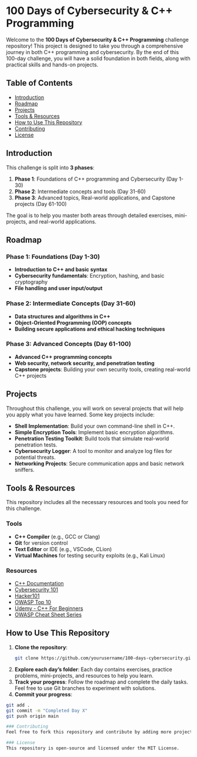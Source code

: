 # 100 Days of Cybersecurity & C++ Programming

Welcome to the **100 Days of Cybersecurity & C++ Programming** challenge repository! This project is designed to take you through a comprehensive journey in both C++ programming and cybersecurity. By the end of this 100-day challenge, you will have a solid foundation in both fields, along with practical skills and hands-on projects.

## Table of Contents

- [Introduction](#introduction)
- [Roadmap](#roadmap)
- [Projects](#projects)
- [Tools & Resources](#tools--resources)
- [How to Use This Repository](#how-to-use-this-repository)
- [Contributing](#contributing)
- [License](#license)

## Introduction

This challenge is split into **3 phases**:

1. **Phase 1**: Foundations of C++ programming and Cybersecurity (Day 1-30)
2. **Phase 2**: Intermediate concepts and tools (Day 31-60)
3. **Phase 3**: Advanced topics, Real-world applications, and Capstone projects (Day 61-100)

The goal is to help you master both areas through detailed exercises, mini-projects, and real-world applications.

## Roadmap

### Phase 1: Foundations (Day 1-30)
- **Introduction to C++ and basic syntax**
- **Cybersecurity fundamentals**: Encryption, hashing, and basic cryptography
- **File handling and user input/output**

### Phase 2: Intermediate Concepts (Day 31-60)
- **Data structures and algorithms in C++**
- **Object-Oriented Programming (OOP) concepts**
- **Building secure applications and ethical hacking techniques**

### Phase 3: Advanced Concepts (Day 61-100)
- **Advanced C++ programming concepts**
- **Web security, network security, and penetration testing**
- **Capstone projects**: Building your own security tools, creating real-world C++ projects

## Projects

Throughout this challenge, you will work on several projects that will help you apply what you have learned. Some key projects include:

- **Shell Implementation**: Build your own command-line shell in C++.
- **Simple Encryption Tools**: Implement basic encryption algorithms.
- **Penetration Testing Toolkit**: Build tools that simulate real-world penetration tests.
- **Cybersecurity Logger**: A tool to monitor and analyze log files for potential threats.
- **Networking Projects**: Secure communication apps and basic network sniffers.

## Tools & Resources

This repository includes all the necessary resources and tools you need for this challenge.

### Tools
- **C++ Compiler** (e.g., GCC or Clang)
- **Git** for version control
- **Text Editor** or IDE (e.g., VSCode, CLion)
- **Virtual Machines** for testing security exploits (e.g., Kali Linux)

### Resources
- [C++ Documentation](https://en.cppreference.com/w/)
- [Cybersecurity 101](https://www.cybrary.it/)
- [Hacker101](https://www.hacker101.com/)
- [OWASP Top 10](https://owasp.org/www-project-top-ten/)
- [Udemy - C++ For Beginners](https://www.udemy.com/course/beginning-c-plus-plus-programming/)
- [OWASP Cheat Sheet Series](https://cheatsheetseries.owasp.org/)

## How to Use This Repository

1. **Clone the repository**:
   ```bash
   git clone https://github.com/yourusername/100-days-cybersecurity.git
2. **Explore each day’s folder**: Each day contains exercises, practice problems, mini-projects, and resources to help you learn.
3. **Track your progress**: Follow the roadmap and complete the daily tasks. Feel free to use Git branches to experiment with solutions.
4. **Commit your progress**:
```bash
git add .
git commit -m "Completed Day X"
git push origin main

### Contributing
Feel free to fork this repository and contribute by adding more projects, exercises, or improvements to the existing material. If you encounter any bugs or have suggestions for improvements, open an issue.

### License
This repository is open-source and licensed under the MIT License.
